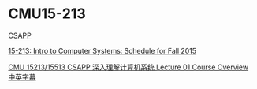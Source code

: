 # CMU15-213

[CSAPP](https://hansimov.gitbook.io/csapp/)

[15-213: Intro to Computer Systems: Schedule for Fall 2015](https://www.cs.cmu.edu/afs/cs/academic/class/15213-f15/www/schedule.html)

[CMU 15213/15513 CSAPP 深入理解计算机系统 Lecture 01 Course Overview 中英字幕](https://www.youtube.com/watch?v=ScMxnXq6fbI)

